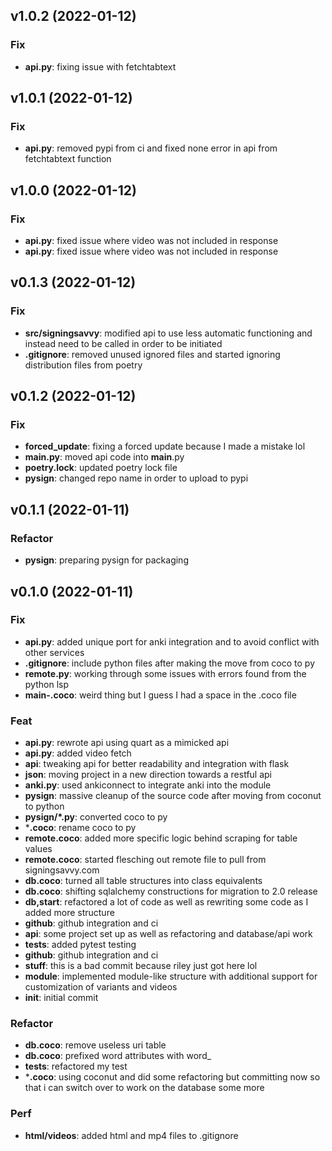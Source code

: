 ## v1.0.2 (2022-01-12)

### Fix

- **api.py**: fixing issue with fetchtabtext

## v1.0.1 (2022-01-12)

### Fix

- **api.py**: removed pypi from ci and fixed none error in api from fetchtabtext function

## v1.0.0 (2022-01-12)

### Fix

- **api.py**: fixed issue where video was not included in response
- **api.py**: fixed issue where video was not included in response

## v0.1.3 (2022-01-12)

### Fix

- **src/signingsavvy**: modified api to use less automatic functioning and instead need to be called in order to be initiated
- **.gitignore**: removed unused ignored files and started ignoring distribution files from poetry

## v0.1.2 (2022-01-12)

### Fix

- **forced_update**: fixing a forced update because I made a mistake lol
- **__main__.py**: moved api code into __main__.py
- **poetry.lock**: updated poetry lock file
- **pysign**: changed repo name in order to upload to pypi

## v0.1.1 (2022-01-11)

### Refactor

- **pysign**: preparing pysign for packaging

## v0.1.0 (2022-01-11)

### Fix

- **api.py**: added unique port for anki integration and to avoid conflict with other services
- **.gitignore**: include python files after making the move from coco to py
- **remote.py**: working through some issues with errors found from the python lsp
- **__main__-.coco**: weird thing but I guess I had a space in the .coco file

### Feat

- **api.py**: rewrote api using quart as a mimicked api
- **api.py**: added video fetch
- **api**: tweaking api for better readability and integration with flask
- **json**: moving project in a new direction towards a restful api
- **anki.py**: used ankiconnect to integrate anki into the module
- **pysign**: massive cleanup of the source code after moving from coconut to python
- **pysign/*.py**: converted coco to py
- ***.coco**: rename coco to py
- **remote.coco**: added more specific logic behind scraping for table values
- **remote.coco**: started flesching out remote file to pull from signingsavvy.com
- **db.coco**: turned all table structures into class equivalents
- **db.coco**: shifting sqlalchemy constructions for migration to 2.0 release
- **db,start**: refactored a lot of code as well as rewriting some code as I added more structure
- **github**: github integration and ci
- **api**: some project set up as well as refactoring and database/api work
- **tests**: added pytest testing
- **github**: github integration and ci
- **stuff**: this is a bad commit because riley just got here lol
- **module**: implemented module-like structure with additional support for customization of variants and videos
- **init**: initial commit

### Refactor

- **db.coco**: remove useless uri table
- **db.coco**: prefixed word attributes with word_
- **tests**: refactored my test
- ***.coco**: using coconut and did some refactoring but committing now so that i can switch over to work on the database some more

### Perf

- **html/videos**: added html and mp4 files to .gitignore
